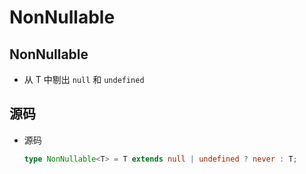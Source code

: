 # NonNullable

## NonNullable<T>

  - 从 T 中剔出 `null` 和 `undefined`

## 源码

  - 源码

    ```typescript
    type NonNullable<T> = T extends null | undefined ? never : T;
    ```
